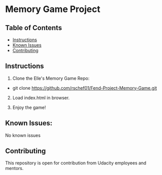 # Memory Game Project

## Table of Contents

* [Instructions](#instructions)
* [Known Issues](#knownIssues)
* [Contributing](#contributing)

## Instructions

1. Clone the Elle's Memory Game Repo:
  * git clone https://github.com/rschef01/Fend-Project-Memory-Game.git

2. Load index.html in browser.

3. Enjoy the game!

## Known Issues:

No known issues

## Contributing

This repository is open for contribution from Udacity employees and mentors.
